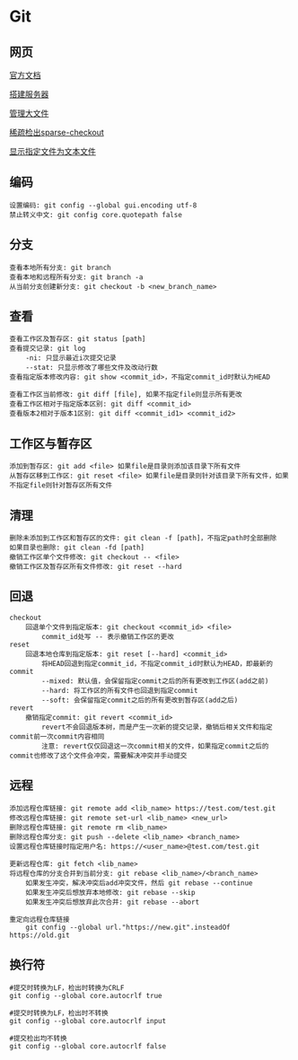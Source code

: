 
# Git

## 网页

[官方文档](https://git-scm.com/docs)

[搭建服务器](https://www.runoob.com/git/git-server.html)

[管理大文件](https://blog.csdn.net/wsmrzx/article/details/115803215)

[稀疏检出sparse-checkout](https://www.jianshu.com/p/680f2c6c84de)

[显示指定文件为文本文件](https://blog.csdn.net/qijingpei/article/details/110402054)

## 编码

```text
设置编码: git config --global gui.encoding utf-8
禁止转义中文: git config core.quotepath false
```

## 分支

```text
查看本地所有分支: git branch
查看本地和远程所有分支: git branch -a
从当前分支创建新分支: git checkout -b <new_branch_name>
```

## 查看

```text
查看工作区及暂存区: git status [path]
查看提交记录: git log
    -ni: 只显示最近i次提交记录
    --stat: 只显示修改了哪些文件及改动行数
查看指定版本修改内容: git show <commit_id>，不指定commit_id时默认为HEAD

查看工作区当前修改: git diff [file], 如果不指定file则显示所有更改
查看工作区相对于指定版本区别: git diff <commit_id>
查看版本2相对于版本1区别: git diff <commit_id1> <commit_id2>
```

## 工作区与暂存区

```text
添加到暂存区: git add <file> 如果file是目录则添加该目录下所有文件
从暂存区移到工作区: git reset <file> 如果file是目录则针对该目录下所有文件，如果不指定file则针对暂存区所有文件
```

## 清理

```text
删除未添加到工作区和暂存区的文件: git clean -f [path]，不指定path时全部删除
如果目录也删除: git clean -fd [path]
撤销工作区单个文件修改: git checkout -- <file>
撤销工作区及暂存区所有文件修改: git reset --hard
```

## 回退

```text
checkout
    回退单个文件到指定版本: git checkout <commit_id> <file>
        commit_id处写 -- 表示撤销工作区的更改
reset
    回退本地仓库到指定版本: git reset [--hard] <commit_id>
        将HEAD回退到指定commit_id，不指定commit_id时默认为HEAD，即最新的commit
        --mixed: 默认值，会保留指定commit之后的所有更改到工作区(add之前)
        --hard: 将工作区的所有文件也回退到指定commit
        --soft: 会保留指定commit之后的所有更改到暂存区(add之后)
revert
    撤销指定commit: git revert <commit_id>
        revert不会回退版本树，而是产生一次新的提交记录，撤销后相关文件和指定commit前一次commit内容相同
        注意: revert仅仅回退这一次commit相关的文件，如果指定commit之后的commit也修改了这个文件会冲突，需要解决冲突并手动提交
```

## 远程

```text
添加远程仓库链接: git remote add <lib_name> https://test.com/test.git
修改远程仓库链接: git remote set-url <lib_name> <new_url>
删除远程仓库链接: git remote rm <lib_name>
删除远程仓库分支: git push --delete <lib_name> <branch_name>
设置远程仓库链接时指定用户名: https://<user_name>@test.com/test.git

更新远程仓库: git fetch <lib_name>
将远程仓库的分支合并到当前分支: git rebase <lib_name>/<branch_name>
    如果发生冲突，解决冲突后add冲突文件，然后 git rebase --continue
    如果发生冲突后想放弃本地修改: git rebase --skip
    如果发生冲突后想放弃此次合并: git rebase --abort

重定向远程仓库链接
    git config --global url."https://new.git".insteadOf https://old.git
```

## 换行符

```text
#提交时转换为LF，检出时转换为CRLF
git config --global core.autocrlf true
 
#提交时转换为LF，检出时不转换
git config --global core.autocrlf input
 
#提交检出均不转换
git config --global core.autocrlf false

```
